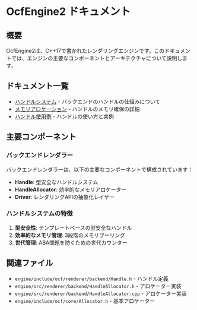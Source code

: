 # OcfEngine2 ドキュメント

## 概要

OcfEngine2は、C++17で書かれたレンダリングエンジンです。このドキュメントでは、エンジンの主要なコンポーネントとアーキテクチャについて説明します。

## ドキュメント一覧

- [ハンドルシステム](handle-system.md) - バックエンドのハンドルの仕組みについて
- [メモリアロケーション](memory-allocation.md) - ハンドルのメモリ確保の詳細
- [ハンドル使用例](handle-usage.md) - ハンドルの使い方と実例

## 主要コンポーネント

### バックエンドレンダラー

バックエンドレンダラーは、以下の主要なコンポーネントで構成されています：

- **Handle**: 型安全なハンドルシステム
- **HandleAllocator**: 効率的なメモリアロケーター
- **Driver**: レンダリングAPIの抽象化レイヤー

### ハンドルシステムの特徴

1. **型安全性**: テンプレートベースの型安全なハンドル
2. **効率的なメモリ管理**: 3段階のメモリプーリング
3. **世代管理**: ABA問題を防ぐための世代カウンター

## 関連ファイル

- `engine/include/ocf/renderer/backend/Handle.h` - ハンドル定義
- `engine/src/renderer/backend/HandleAllocator.h` - アロケーター実装
- `engine/src/renderer/backend/HandleAllocator.cpp` - アロケーター実装
- `engine/include/ocf/core/Allocator.h` - 基本アロケーター
